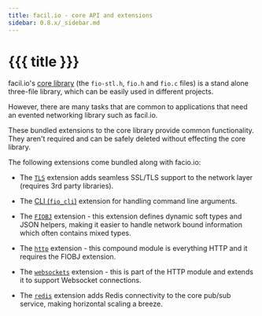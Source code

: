 ```yaml
---
title: facil.io - core API and extensions
sidebar: 0.8.x/_sidebar.md
---
```

# {{{ title }}}

facil.io's [core library](fio) (the `fio-stl.h`, `fio.h` and `fio.c` files) is a stand alone three-file library, which can be easily used in different projects.

However, there are many tasks that are common to applications that need an evented networking library such as facil.io.

These bundled extensions to the core library provide common functionality. They aren't required and can be safely deleted without effecting the core library.

The following extensions come bundled along with facio.io:

* The [`TLS`](fio_tls) extension adds seamless SSL/TLS support to the network layer (requires 3rd party libraries).

* The [CLI (`fio_cli`)](fio_cli) extension for handling command line arguments.

* The [`FIOBJ`](fiobj) extension - this extension defines dynamic soft types and JSON helpers, making it easier to handle network bound information which often contains mixed types.

* The [`http`](http) extension - this compound module is everything HTTP and it requires the FIOBJ extension.

* The [`websockets`](websockets) extension - this is part of the HTTP module and extends it to support Websocket connections.

* The [`redis`](redis) extension adds Redis connectivity to the core pub/sub service, making horizontal scaling a breeze.
